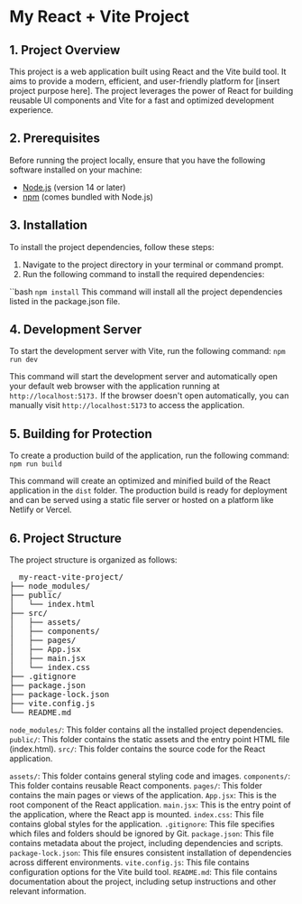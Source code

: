 # My React + Vite Project

## 1. Project Overview

This project is a web application built using React and the Vite build tool. It aims to provide a modern, efficient, and user-friendly platform for [insert project purpose here]. The project leverages the power of React for building reusable UI components and Vite for a fast and optimized development experience.

## 2. Prerequisites

Before running the project locally, ensure that you
have the following software installed on your machine:

- [Node.js](https://nodejs.org/) (version 14 or later)
- [npm](https://www.npmjs.com/) (comes bundled with Node.js)

## 3. Installation

To install the project dependencies, follow these steps:

1. Navigate to the project directory in your terminal or command prompt.
2. Run the following command to install the required dependencies:

  ``bash
  `npm install`
This command will install all the project dependencies listed in the package.json file.

## 4. Development Server
To start the development server with Vite, run the following command:
`npm run dev`

This command will start the development server and automatically open your default web browser with the application running at `http://localhost:5173.`
If the browser doesn't open automatically, you can manually visit `http://localhost:5173` to access the application.

## 5. Building for Protection
To create a production build of the application, run the following command:
`npm run build`

This command will create an optimized and minified build of the React application in the `dist` folder. The production build is ready for deployment and can be served using a static file server or hosted on a platform like Netlify or Vercel.

## 6. Project Structure
The project structure is organized as follows:

<pre>
  my-react-vite-project/
├── node_modules/
├── public/
│   └── index.html
├── src/
│   ├── assets/
│   ├── components/
│   ├── pages/
│   ├── App.jsx
│   ├── main.jsx
│   └── index.css
├── .gitignore
├── package.json
├── package-lock.json
├── vite.config.js
└── README.md
</pre>

`node_modules/`: This folder contains all the installed project dependencies. 
`public/`: This folder contains the static assets and the entry point HTML file (index.html).
`src/`: This folder contains the source code for the React application.

`assets/`: This folder contains general styling code and images. 
`components/`: This folder contains reusable React components.
`pages/`: This folder contains the main pages or views of the application.
`App.jsx`: This is the root component of the React application.
`main.jsx`: This is the entry point of the application, where the React app is mounted.
`index.css`: This file contains global styles for the application.
`.gitignore`: This file specifies which files and folders should be ignored by Git.
`package.json`: This file contains metadata about the project, including dependencies and scripts.
`package-lock.json`: This file ensures consistent installation of dependencies across different environments.
`vite.config.js`: This file contains configuration options for the Vite build tool.
`README.md`: This file contains documentation about the project, including setup instructions and other relevant information.

